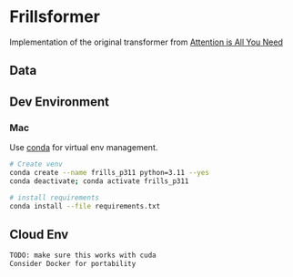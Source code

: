 # Frillsformer

Implementation of the original transformer from [Attention is All You Need](https://arxiv.org/pdf/1706.03762)

## Data

## Dev Environment
### Mac 
Use [conda](https://docs.conda.io/projects/conda/en/stable/user-guide/install/macos.html) for virtual env management. 

~~~bash 
# Create venv 
conda create --name frills_p311 python=3.11 --yes
conda deactivate; conda activate frills_p311

# install requirements 
conda install --file requirements.txt
~~~


## Cloud Env 
~~~bash
TODO: make sure this works with cuda 
Consider Docker for portability 
~~~

